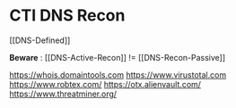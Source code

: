 # CTI DNS Recon

[[DNS-Defined]]

**Beware** : [[DNS-Active-Recon]] != [[DNS-Recon-Passive]]


https://whois.domaintools.com
https://www.virustotal.com
https://www.robtex.com/
https://otx.alienvault.com/
https://www.threatminer.org/